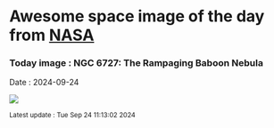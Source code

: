 
# Awesome space image of the day from [NASA](https://api.nasa.gov/)

### Today image : NGC 6727: The Rampaging Baboon Nebula
Date : 2024-09-24

![](https://apod.nasa.gov/apod/image/2409/Baboon_ZhangYu_960.jpg)

<small>Latest update : Tue Sep 24 11:13:02 2024</small>
        